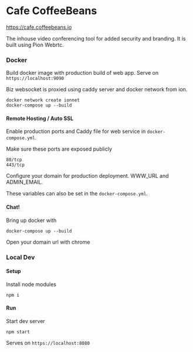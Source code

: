 # Cafe CoffeeBeans
https://cafe.coffeebeans.io

The inhouse video conferencing tool for added security and branding. It is built using Pion Webrtc.

### Docker

Build docker image with production build of web app. Serve on `https://localhost:9090`

Biz websocket is proxied using caddy server and docker network from ion.

```
docker network create ionnet
docker-compose up --build
```

#### Remote Hosting / Auto SSL

Enable production ports and Caddy file for web service in `docker-compose.yml`.

Make sure these ports are exposed publicly

```
80/tcp
443/tcp
```

Configure your domain for production deployment. WWW_URL and ADMIN_EMAIL.

These variables can also be set in the `docker-compose.yml`.

#### Chat!

Bring up docker with

```
docker-compose up --build
```

Open your domain url with chrome


### Local Dev

#### Setup

Install node modules

```
npm i
```

#### Run

Start dev server

```
npm start
```

Serves on `https://localhost:8080`
